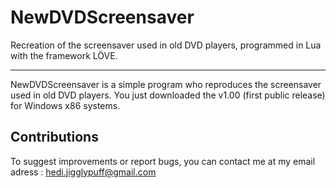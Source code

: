 # NewDVDScreensaver
Recreation of the screensaver used in old DVD players, programmed in Lua with the framework LÖVE.

-----------------------------------------------------------------------------------------------------------------------------------------------------------------------------------
NewDVDScreensaver is a simple program who reproduces the screensaver used in old DVD players.
You just downloaded the v1.00 (first public release) for Windows x86 systems.

Contributions
-----------------------------
To suggest improvements or report bugs, you can contact me at my email adress : hedi.jigglypuff@gmail.com
